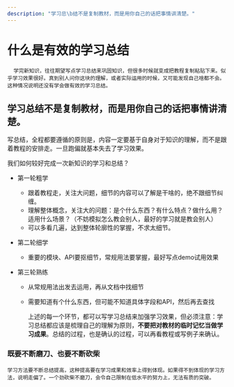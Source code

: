 ```yaml
---
description: "学习总\b结不是复制教材，而是用你自己的话把事情讲清楚。"
---
```


# 什么是有效的学习总结

      学完新知识，往往期望写点学习总结来巩固知识，但很多时候就变成把教程复制粘贴下来。似乎学习效果很好。真到别人问你这块的理解，或者实际运用的时候，又可能发现自己啥都不会。这种情况说明还没有学会做有效的学习总结。

## 学习总结不是复制教材，而是用你自己的话把事情讲清楚。

   写总结，全程都要遵循的原则是，内容一定要基于自身对于知识的理解，而不是跟着教程的安排走。一旦跑偏就基本失去了学习效果。

我们如何较好完成一次新知识的学习和总结？

* 第一轮粗学

  * 跟着教程走，关注大问题，细节的内容可以了解是干啥的，绝不跟细节纠缠。
  * 理解整体概念，关注大的问题：是个什么东西？有什么特点？做什么用？适用什么场景？（不妨模拟怎么教会别人，最好的学习就是教会别人）
  * 可以多看几遍，达到整体轮廓性的掌握，不求太细节。

* 第二轮细学

  * 重要的模块、API要抠细节，常规用法要掌握，最好写点demo试用效果

* 第三轮熟练

  * 从常规用法出发去运用，再从文档中找细节
  * 需要知道有个什么东西，但可能不知道具体字段和API，然后再去查找

     上述的每一个环节，都可以写学习总结来加强学习效果，但必须注意：学习总结都应该是梳理自己的理解为原则，**不要把对教材的临时记忆当做学习成果**。总结的过程，也是确认的过程，可以再看教程或写例子来确认。

### 既要不断磨刀、也要不断砍柴

    学习方法要不断总结提高，这种提高要在学习成果和效率上得到体现。如果得不到体现的学习方法，说明走偏了。一个劲砍柴不磨刀，会令自己限制在低水平的努力上，无法有质的突破。







